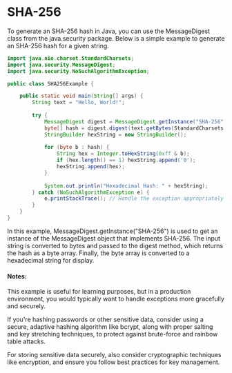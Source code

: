 # SHA-256

To generate an SHA-256 hash in Java, you can use the MessageDigest class from the java.security package. Below is a simple example to generate an SHA-256 hash for a given string.


```java
import java.nio.charset.StandardCharsets;
import java.security.MessageDigest;
import java.security.NoSuchAlgorithmException;

public class SHA256Example {

    public static void main(String[] args) {
        String text = "Hello, World!";
        
        try {
            MessageDigest digest = MessageDigest.getInstance("SHA-256");
            byte[] hash = digest.digest(text.getBytes(StandardCharsets.UTF_8));
            StringBuilder hexString = new StringBuilder();
            
            for (byte b : hash) {
                String hex = Integer.toHexString(0xff & b);
                if (hex.length() == 1) hexString.append('0');
                hexString.append(hex);
            }
            
            System.out.println("Hexadecimal Hash: " + hexString);
        } catch (NoSuchAlgorithmException e) {
            e.printStackTrace(); // Handle the exception appropriately in production code
        }
    }
}
```
In this example, MessageDigest.getInstance("SHA-256") is used to get an instance of the MessageDigest object that implements SHA-256. The input string is converted to bytes and passed to the digest method, which returns the hash as a byte array. Finally, the byte array is converted to a hexadecimal string for display.

#### Notes:
This example is useful for learning purposes, but in a production environment, you would typically want to handle exceptions more gracefully and securely.

If you're hashing passwords or other sensitive data, consider using a secure, adaptive hashing algorithm like bcrypt, along with proper salting and key stretching techniques, to protect against brute-force and rainbow table attacks.

For storing sensitive data securely, also consider cryptographic techniques like encryption, and ensure you follow best practices for key management.